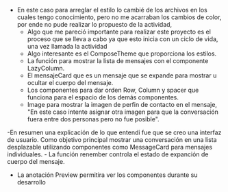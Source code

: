 - En este caso para arreglar el estilo lo cambié de los archivos en los cuales tengo conocimiento, pero no me acarraban los cambios de color, por ende no pude realizar lo propuesto de la actividad,
  - Algo que me pareció importante para realizar este proyecto es el proceso que se lleva a cabo ya que esto inicia con un ciclo de vida, una vez llamada la actividad
  - Algo interesante es el ComposeTheme que proporciona los estilos.
  - La función para mostrar la lista de mensajes con el componente LazyColumn.
  - El mensajeCard que es un mensaje que se expande para mostrar u ocultar el cuerpo del mensaje.
  - Los componentes para dar orden Row, Column y spacer que funciona para el espacio de los demás componentes.
  - Image para mostrar la imagen de perfin de contacto en el mensaje, "En este caso intente asignar otra imagen para que la conversación fuera entre dos personas pero no fue posible".

-En resumen una explicación de lo que entendi fue que se creo una interfaz de usuario. Como objetivo principal mostrar una conversación en una lista desplazable utilizando componentes como MessageCard para mensajes individuales.
    - La función renember controla el estado de expanción de cuerpo del mensaje.
  - La anotación Preview permitira ver los componentes durante su desarrollo
